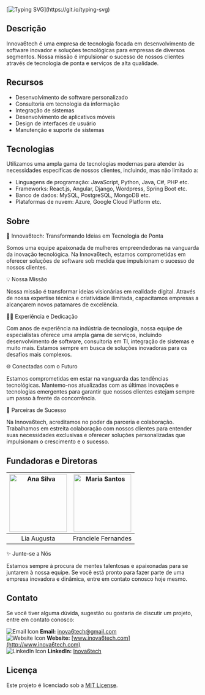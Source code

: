 [![Typing SVG](https://readme-typing-svg.demolab.com?font=Fira+Code&weight=700&size=32&pause=1000&color=4924F7&random=false&width=435&lines=%3CHello+World+%2F%3E;Bem+vindo(a)+a+Inova6tech!)](https://git.io/typing-svg)

## Descrição
Innova6tech é uma empresa de tecnologia focada em desenvolvimento de software inovador e soluções tecnológicas para empresas de diversos segmentos. Nossa missão é impulsionar o sucesso de nossos clientes através de tecnologia de ponta e serviços de alta qualidade.

## Recursos

- Desenvolvimento de software personalizado
- Consultoria em tecnologia da informação
- Integração de sistemas
- Desenvolvimento de aplicativos móveis
- Design de interfaces de usuário
- Manutenção e suporte de sistemas

## Tecnologias

Utilizamos uma ampla gama de tecnologias modernas para atender às necessidades específicas de nossos clientes, incluindo, mas não limitado a:

- Linguagens de programação: JavaScript, Python, Java, C#, PHP etc.
- Frameworks: React.js, Angular, Django, Wordpress, Spring Boot etc.
- Banco de dados: MySQL, PostgreSQL, MongoDB etc.
- Plataformas de nuvem: Azure, Google Cloud Platform etc.

## Sobre

🌟 Innova6tech: Transformando Ideias em Tecnologia de Ponta

Somos uma equipe apaixonada de mulheres empreendedoras na vanguarda da inovação tecnológica. Na Innova6tech, estamos comprometidas em oferecer soluções de software sob medida que impulsionam o sucesso de nossos clientes.

💡 Nossa Missão

Nossa missão é transformar ideias visionárias em realidade digital. Através de nossa expertise técnica e criatividade ilimitada, capacitamos empresas a alcançarem novos patamares de excelência.

👩‍💻 Experiência e Dedicação

Com anos de experiência na indústria de tecnologia, nossa equipe de especialistas oferece uma ampla gama de serviços, incluindo desenvolvimento de software, consultoria em TI, integração de sistemas e muito mais. Estamos sempre em busca de soluções inovadoras para os desafios mais complexos.

🌐 Conectadas com o Futuro

Estamos comprometidas em estar na vanguarda das tendências tecnológicas. Mantemo-nos atualizadas com as últimas inovações e tecnologias emergentes para garantir que nossos clientes estejam sempre um passo à frente da concorrência.

💼 Parceiras de Sucesso

Na Innova6tech, acreditamos no poder da parceria e colaboração. Trabalhamos em estreita colaboração com nossos clientes para entender suas necessidades exclusivas e oferecer soluções personalizadas que impulsionam o crescimento e o sucesso.

## Fundadoras e Diretoras

<img src="https://media.licdn.com/dms/image/D4D03AQELm5B9pzSjlQ/profile-displayphoto-shrink_200_200/0/1705522510727?e=1714003200&v=beta&t=T2s9xVdZUYyR5j6F1-e8qH6E49TOymSkUTB9kFqTHk4" alt="Ana Silva" width="150" height="150"> | <img src="https://avatars.githubusercontent.com/u/76757362?v=4" alt="Maria Santos" width="150" height="150">
:---: | :---:
Lia Augusta | Franciele Fernandes

✨ Junte-se a Nós

Estamos sempre à procura de mentes talentosas e apaixonadas para se juntarem à nossa equipe. Se você está pronto para fazer parte de uma empresa inovadora e dinâmica, entre em contato conosco hoje mesmo.

## Contato

Se você tiver alguma dúvida, sugestão ou gostaria de discutir um projeto, entre em contato conosco:

![Email Icon](https://img.icons8.com/material-sharp/24/000000/email.png) **Email:** inova6tech@gmail.com  
![Website Icon](https://img.icons8.com/material-sharp/24/000000/domain.png) **Website:** [www.inova6tech.com](http://www.inova6tech.com)  
![LinkedIn Icon](https://img.icons8.com/material-sharp/24/000000/linkedin.png) **LinkedIn:** [Inova6tech](https://www.linkedin.com/company/inova6tech)








## Licença

Este projeto é licenciado sob a [MIT License](LICENSE).
